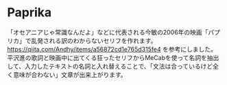 # Paprika

「オセアニアじゃ常識なんだよ」などに代表される今敏の2006年の映画「パプリカ」で乱発される訳のわからないセリフを作れます。
https://qiita.com/Andhy/items/a56872cd1e765d315fe4
を参考にしました。
平沢進の歌詞と映画中に出てくる狂ったセリフからMeCabを使って名詞を抽出して、入力したテキストの名詞と入れ替えることで、「文法は合っているけど全く意味が合わない」文章が出来上がります。
